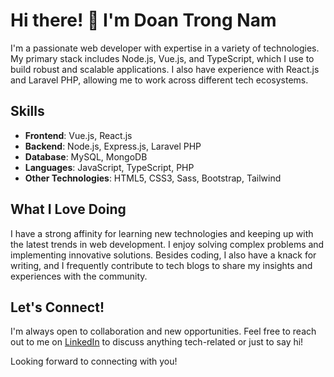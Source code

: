 # Hi there! 👋 I'm Doan Trong Nam

I'm a passionate web developer with expertise in a variety of technologies. My primary stack includes Node.js, Vue.js, and TypeScript, which I use to build robust and scalable applications. I also have experience with React.js and Laravel PHP, allowing me to work across different tech ecosystems.

## Skills

- **Frontend**: Vue.js, React.js
- **Backend**: Node.js, Express.js, Laravel PHP
- **Database**: MySQL, MongoDB
- **Languages**: JavaScript, TypeScript, PHP
- **Other Technologies**: HTML5, CSS3, Sass, Bootstrap, Tailwind

## What I Love Doing

I have a strong affinity for learning new technologies and keeping up with the latest trends in web development. I enjoy solving complex problems and implementing innovative solutions. Besides coding, I also have a knack for writing, and I frequently contribute to tech blogs to share my insights and experiences with the community.

## Let's Connect!

I'm always open to collaboration and new opportunities. Feel free to reach out to me on [LinkedIn](http://linkedin.com/in/nam-doan-409b47187) to discuss anything tech-related or just to say hi!

Looking forward to connecting with you!

